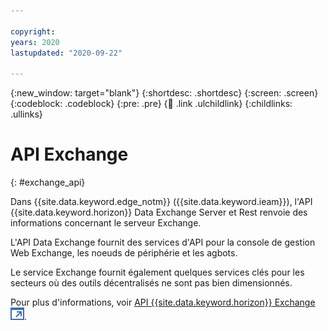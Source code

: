 ```yaml
---

copyright:
years: 2020
lastupdated: "2020-09-22"

---
```


{:new_window: target="blank"}
{:shortdesc: .shortdesc}
{:screen: .screen}
{:codeblock: .codeblock}
{:pre: .pre}
{:child: .link .ulchildlink}
{:childlinks: .ullinks}

# API Exchange
{: #exchange_api}

Dans {{site.data.keyword.edge_notm}} ({{site.data.keyword.ieam}}), l'API {{site.data.keyword.horizon}} Data Exchange Server et Rest renvoie des informations concernant le serveur Exchange.

L'API Data Exchange fournit des services d'API pour la console de gestion Web Exchange, les noeuds de périphérie et les agbots.

Le service Exchange fournit également quelques services clés pour les secteurs où des outils décentralisés ne sont pas bien dimensionnés.

Pour plus d'informations, voir [API {{site.data.keyword.horizon}} Exchange![S'ouvre dans un nouvel onglet](../images/icons/launch-glyph.svg "S'ouvre dans un nouvel onglet")](https://github.com/open-horizon/exchange-api).
